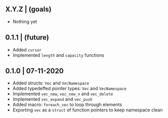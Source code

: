 

X.Y.Z | (goals)
--------------------
  * Nothing yet


0.1.1 | (future)
--------------------
  * Added `cursor`
  * Implemented `length` and `capacity` functions


0.1.0 | 07-11-2020
--------------------
  * Added structs: `Vec` and `VecNamespace`
  * Added typedeffed pointer types: `Vec` and `VecNamespace`
  * Implemented `vec_new`, `vec_new_n` and `vec_delete`
  * Implemented `vec_expand` and `vec_push`
  * Added macro: `foreach_vec` to loop through elements
  * Exporting `vec` as a `struct` of function pointers to keep namespace clean


